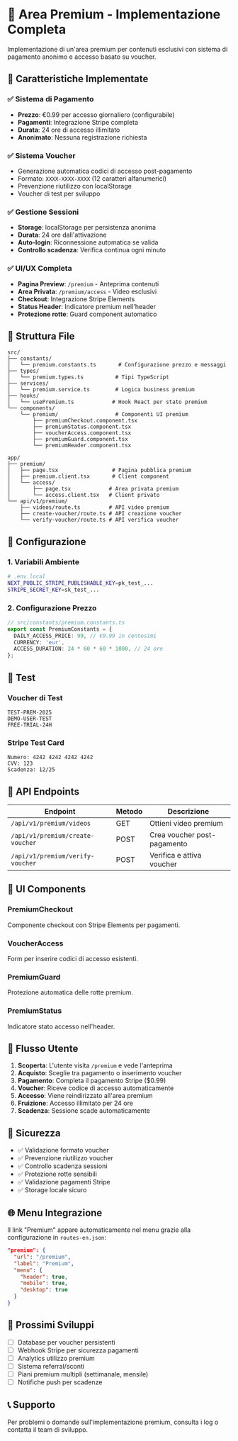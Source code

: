 # 🌟 Area Premium - Implementazione Completa

Implementazione di un'area premium per contenuti esclusivi con sistema di pagamento anonimo e accesso basato su voucher.

## 🎯 Caratteristiche Implementate

### ✅ Sistema di Pagamento
- **Prezzo**: €0.99 per accesso giornaliero (configurabile)
- **Pagamenti**: Integrazione Stripe completa
- **Durata**: 24 ore di accesso illimitato
- **Anonimato**: Nessuna registrazione richiesta

### ✅ Sistema Voucher
- Generazione automatica codici di accesso post-pagamento
- Formato: `XXXX-XXXX-XXXX` (12 caratteri alfanumerici)
- Prevenzione riutilizzo con localStorage
- Voucher di test per sviluppo

### ✅ Gestione Sessioni
- **Storage**: localStorage per persistenza anonima
- **Durata**: 24 ore dall'attivazione
- **Auto-login**: Riconnessione automatica se valida
- **Controllo scadenza**: Verifica continua ogni minuto

### ✅ UI/UX Completa
- **Pagina Preview**: `/premium` - Anteprima contenuti
- **Area Privata**: `/premium/access` - Video esclusivi
- **Checkout**: Integrazione Stripe Elements
- **Status Header**: Indicatore premium nell'header
- **Protezione rotte**: Guard component automatico

## 📁 Struttura File

```
src/
├── constants/
│   └── premium.constants.ts       # Configurazione prezzo e messaggi
├── types/
│   └── premium.types.ts          # Tipi TypeScript
├── services/
│   └── premium.service.ts        # Logica business premium
├── hooks/
│   └── usePremium.ts            # Hook React per stato premium
└── components/
    └── premium/                  # Componenti UI premium
        ├── premiumCheckout.component.tsx
        ├── premiumStatus.component.tsx  
        ├── voucherAccess.component.tsx
        ├── premiumGuard.component.tsx
        └── premiumHeader.component.tsx

app/
├── premium/
│   ├── page.tsx                 # Pagina pubblica premium
│   ├── premium.client.tsx       # Client component
│   └── access/
│       ├── page.tsx            # Area privata premium
│       └── access.client.tsx   # Client privato
└── api/v1/premium/
    ├── videos/route.ts         # API video premium
    ├── create-voucher/route.ts # API creazione voucher
    └── verify-voucher/route.ts # API verifica voucher
```

## 🔧 Configurazione

### 1. Variabili Ambiente
```bash
# .env.local
NEXT_PUBLIC_STRIPE_PUBLISHABLE_KEY=pk_test_...
STRIPE_SECRET_KEY=sk_test_...
```

### 2. Configurazione Prezzo
```typescript
// src/constants/premium.constants.ts
export const PremiumConstants = {
  DAILY_ACCESS_PRICE: 99, // €0.99 in centesimi
  CURRENCY: 'eur',
  ACCESS_DURATION: 24 * 60 * 60 * 1000, // 24 ore
};
```

## 🧪 Test

### Voucher di Test
```
TEST-PREM-2025
DEMO-USER-TEST  
FREE-TRIAL-24H
```

### Stripe Test Card
```
Numero: 4242 4242 4242 4242
CVV: 123
Scadenza: 12/25
```

## 🚀 API Endpoints

| Endpoint | Metodo | Descrizione |
|----------|--------|-------------|
| `/api/v1/premium/videos` | GET | Ottieni video premium |
| `/api/v1/premium/create-voucher` | POST | Crea voucher post-pagamento |
| `/api/v1/premium/verify-voucher` | POST | Verifica e attiva voucher |

## 🎨 UI Components

### PremiumCheckout
Componente checkout con Stripe Elements per pagamenti.

### VoucherAccess  
Form per inserire codici di accesso esistenti.

### PremiumGuard
Protezione automatica delle rotte premium.

### PremiumStatus
Indicatore stato accesso nell'header.

## 📱 Flusso Utente

1. **Scoperta**: L'utente visita `/premium` e vede l'anteprima
2. **Acquisto**: Sceglie tra pagamento o inserimento voucher
3. **Pagamento**: Completa il pagamento Stripe ($0.99)
4. **Voucher**: Riceve codice di accesso automaticamente
5. **Accesso**: Viene reindirizzato all'area premium
6. **Fruizione**: Accesso illimitato per 24 ore
7. **Scadenza**: Sessione scade automaticamente

## 🔐 Sicurezza

- ✅ Validazione formato voucher
- ✅ Prevenzione riutilizzo voucher
- ✅ Controllo scadenza sessioni
- ✅ Protezione rotte sensibili  
- ✅ Validazione pagamenti Stripe
- ✅ Storage locale sicuro

## 🌐 Menu Integrazione

Il link "Premium" appare automaticamente nel menu grazie alla configurazione in `routes-en.json`:

```json
"premium": {
  "url": "/premium",
  "label": "Premium", 
  "menu": {
    "header": true,
    "mobile": true,
    "desktop": true
  }
}
```

## 🔄 Prossimi Sviluppi

- [ ] Database per voucher persistenti
- [ ] Webhook Stripe per sicurezza pagamenti
- [ ] Analytics utilizzo premium
- [ ] Sistema referral/sconti
- [ ] Piani premium multipli (settimanale, mensile)
- [ ] Notifiche push per scadenze

## 📞 Supporto

Per problemi o domande sull'implementazione premium, consulta i log o contatta il team di sviluppo.
